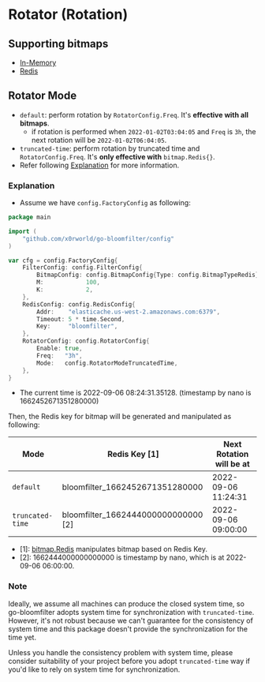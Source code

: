 # Rotator (Rotation)

## Supporting bitmaps

- [In-Memory]
- [Redis]

## Rotator Mode

- `default`: perform rotation by `RotatorConfig.Freq`. It's **effective with all bitmaps**.
    - if rotation is performed when `2022-01-02T03:04:05` and `Freq` is `3h`, the next rotation will
      be `2022-01-02T06:04:05`.
- `truncated-time`: perform rotation by truncated time and `RotatorConfig.Freq`. It's **only effective
  with** `bitmap.Redis{}`.
- Refer following [Explanation](#Explanation) for more information.

### Explanation

- Assume we have `config.FactoryConfig` as following:

```go
package main

import (
	"github.com/x0rworld/go-bloomfilter/config"
)

var cfg = config.FactoryConfig{
	FilterConfig: config.FilterConfig{
		BitmapConfig: config.BitmapConfig{Type: config.BitmapTypeRedis},
		M:            100,
		K:            2,
	},
	RedisConfig: config.RedisConfig{
		Addr:    "elasticache.us-west-2.amazonaws.com:6379",
		Timeout: 5 * time.Second,
		Key:     "bloomfilter",
	},
	RotatorConfig: config.RotatorConfig{
		Enable: true,
		Freq:   "3h",
		Mode:   config.RotatorModeTruncatedTime,
	},
}
```

- The current time is 2022-09-06 08:24:31.35128. (timestamp by nano is 1662452671351280000)

Then, the Redis key for bitmap will be generated and manipulated as following:

| Mode             | Redis Key [1]                       | Next Rotation will be at |
|------------------|-------------------------------------|--------------------------|
| `default`        | bloomfilter_1662452671351280000     | 2022-09-06 11:24:31      |
| `truncated-time` | bloomfilter_1662444000000000000 [2] | 2022-09-06 09:00:00      |

- [1]: [bitmap.Redis] manipulates bitmap based on Redis Key.
- [2]: 1662444000000000000 is timestamp by nano, which is at 2022-09-06 06:00:00.

### Note

Ideally, we assume all machines can produce the closed system time, so go-bloomfilter adopts system time for
synchronization with `truncated-time`.
However, it's not robust because we can't guarantee for the consistency of system time and this package doesn't provide
the synchronization for the time yet.

Unless you handle the consistency problem with system time, please consider suitability of your project before you
adopt `truncated-time` way if you'd like to rely on system time for synchronization.

[In-Memory]: ../../bitmap/memory.go

[Redis]: ../../bitmap/redis.go

[bitmap]: ../../bitmap

[bitmap.Redis]: ../../bitmap/redis.go

[config.go]: ../../config/config.go
